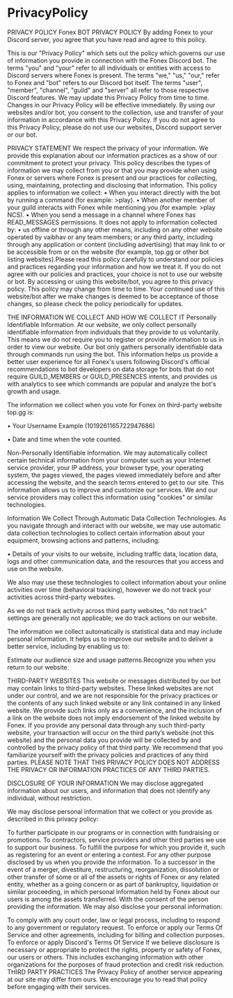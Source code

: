 # PrivacyPolicy

PRIVACY POLICY Fonex BOT PRIVACY POLICY By adding Fonex to your Discord server, you agree that you have read and agree to this policy.

This is our "Privacy Policy" which sets out the policy which governs our use of information you provide in connection with the Fonex Discord bot. The terms "you" and "your" refer to all individuals or entities with access to Discord servers where Fonex is present. The terms "we," "us," "our," refer to Fonex and "bot" refers to our Discord bot itself. The terms "user", "member", "channel", "guild" and "server" all refer to those respective Discord features. We may update this Privacy Policy from time to time. Changes in our Privacy Policy will be effective immediately. By using our websites and/or bot, you consent to the collection, use and transfer of your information in accordance with this Privacy Policy. If you do not agree to this Privacy Policy, please do not use our websites, Discord support server or our bot.

PRIVACY STATEMENT We respect the privacy of your information. We provide this explanation about our information practices as a show of our commitment to protect your privacy. This policy describes the types of information we may collect from you or that you may provide when using Fonex or servers where Fonex is present and our practices for collecting, using, maintaining, protecting and disclosing that information. This policy applies to information we collect: • When you interact directly with the bot by running a command (for example: >play). • When another member of your guild interacts with Fonex while mentioning you (for example: >play NCS). • When you send a message in a channel where Fonex has READ_MESSAGES permissions. It does not apply to information collected by: • us offline or through any other means, including on any other website operated by vaibhav or any team members; or any third party, including through any application or content (including advertising) that may link to or be accessible from or on the website (for example, top.gg or other bot listing websites).Please read this policy carefully to understand our policies and practices regarding your information and how we treat it. If you do not agree with our policies and practices, your choice is not to use our website or bot. By accessing or using this website/bot, you agree to this privacy policy. This policy may change from time to time. Your continued use of this website/bot after we make changes is deemed to be acceptance of those changes, so please check the policy periodically for updates.

THE INFORMATION WE COLLECT AND HOW WE COLLECT IT Personally Identifiable Information. At our website, we only collect personally identifiable information from individuals that they provide to us voluntarily. This means we do not require you to register or provide information to us in order to view our website. Our bot only gathers personally identifiable data through commands run using the bot. This information helps us provide a better user experience for all Fonex's users following Discord's official recommendations to bot developers on data storage for bots that do not require GUILD_MEMBERS or GUILD_PRESENCES intents, and provides us with analytics to see which commands are popular and analyze the bot's growth and usage.

The information we collect when you vote for Fonex on third-party website top.gg is:

• Your Username Example (1019261165722947686)

• Date and time when the vote counted.

Non-Personally Identifiable Information. We may automatically collect certain technical information from your computer such as your Internet service provider, your IP address, your browser type, your operating system, the pages viewed, the pages viewed immediately before and after accessing the website, and the search terms entered to get to our site. This information allows us to improve and customize our services. We and our service providers may collect this information using "cookies" or similar technologies.

Information We Collect Through Automatic Data Collection Technologies. As you navigate through and interact with our website, we may use automatic data collection technologies to collect certain information about your equipment, browsing actions and patterns, including:

• Details of your visits to our website, including traffic data, location data, logs and other communication data, and the resources that you access and use on the website.

We also may use these technologies to collect information about your online activities over time (behavioral tracking), however we do not track your activities across third-party websites.

As we do not track activity across third party websites, "do not track" settings are generally not applicable; we do track actions on our website.

The information we collect automatically is statistical data and may include personal information. It helps us to improve our website and to deliver a better service, including by enabling us to:

Estimate our audience size and usage patterns.Recognize you when you return to our website.

THIRD-PARTY WEBSITES This website or messages distributed by our bot may contain links to third-party websites. These linked websites are not under our control, and we are not responsible for the privacy practices or the contents of any such linked website or any link contained in any linked website. We provide such links only as a convenience, and the inclusion of a link on the website does not imply endorsement of the linked website by Fonex. If you provide any personal data through any such third-party website, your transaction will occur on the third party’s website (not this website) and the personal data you provide will be collected by and controlled by the privacy policy of that third party. We recommend that you familiarize yourself with the privacy policies and practices of any third parties. PLEASE NOTE THAT THIS PRIVACY POLICY DOES NOT ADDRESS THE PRIVACY OR INFORMATION PRACTICES OF ANY THIRD PARTIES.

DISCLOSURE OF YOUR INFORMATION We may disclose aggregated information about our users, and information that does not identify any individual, without restriction.

We may disclose personal information that we collect or you provide as described in this privacy policy:

To further participate in our programs or in connection with fundraising or promotions. To contractors, service providers and other third parties we use to support our business. To fulfill the purpose for which you provide it, such as registering for an event or entering a contest. For any other purpose disclosed by us when you provide the information. To a successor in the event of a merger, divestiture, restructuring, reorganization, dissolution or other transfer of some or all of the assets or rights of Fonex or any related entity, whether as a going concern or as part of bankruptcy, liquidation or similar proceeding, in which personal information held by Fonex about our users is among the assets transferred. With the consent of the person providing the information. We may also disclose your personal information:

To comply with any court order, law or legal process, including to respond to any government or regulatory request. To enforce or apply our Terms Of Service and other agreements, including for billing and collection purposes. To enforce or apply Discord's Terms Of Service If we believe disclosure is necessary or appropriate to protect the rights, property or safety of Fonex, our users or others. This includes exchanging information with other organizations for the purposes of fraud protection and credit risk reduction. THIRD PARTY PRACTICES The Privacy Policy of another service appearing at our site may differ from ours. We encourage you to read that policy before engaging with their services.
